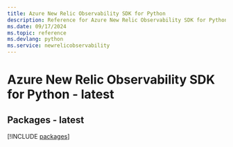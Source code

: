 ```yaml
---
title: Azure New Relic Observability SDK for Python
description: Reference for Azure New Relic Observability SDK for Python
ms.date: 09/17/2024
ms.topic: reference
ms.devlang: python
ms.service: newrelicobservability
---
```

# Azure New Relic Observability SDK for Python - latest
## Packages - latest
[!INCLUDE [packages](new-relic-observability-index.md)]